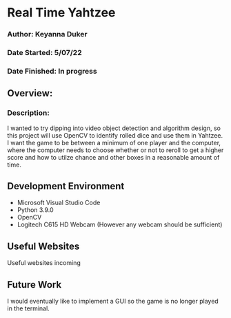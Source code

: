 # Real Time Yahtzee
### Author: Keyanna Duker
### Date Started: 5/07/22
### Date Finished: In progress
## Overview:
### Description: 
I wanted to try dipping into video object detection and algorithm design, so this project will use OpenCV to identify rolled dice and use them in Yahtzee. I want the game to be between a minimum of one player and the computer, where the computer needs to choose whether or not to reroll to get a higher score and how to utilze chance and other boxes in a reasonable amount of time.

## Development Environment
* Microsoft Visual Studio Code
* Python 3.9.0
* OpenCV
* Logitech C615 HD Webcam (However any webcam should be sufficient)

## Useful Websites
Useful websites incoming

## Future Work
I would eventually like to implement a GUI so the game is no longer played in the terminal.
